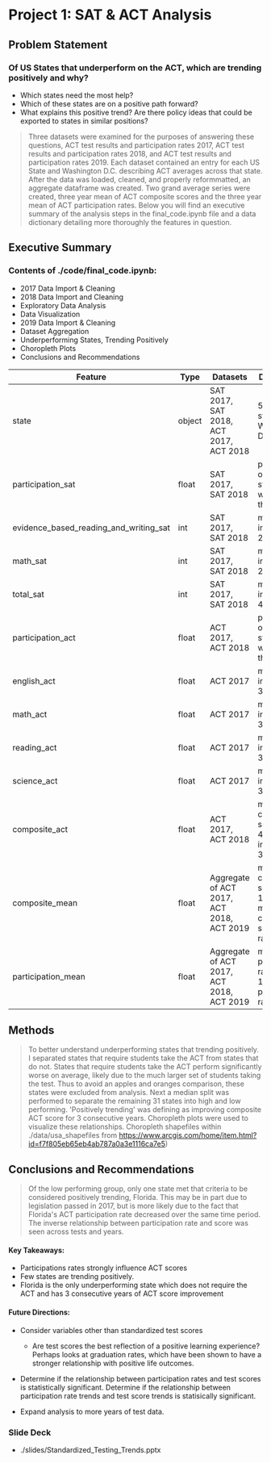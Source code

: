 # Project 1: SAT & ACT Analysis

## Problem Statement

### Of US States that underperform on the ACT, which are trending positively and why?
* Which states need the most help?
* Which of these states are on a positive path forward?
* What explains this positive trend? Are there policy ideas that could be exported to states in similar positions?

> Three datasets were examined for the purposes of answering these questions, ACT test results and participation rates 2017, ACT test results and participation rates 2018, and ACT test results and participation rates 2019. Each dataset contained an entry for each US State and Washington D.C. describing ACT averages across that state. After the data was loaded, cleaned, and properly reformmatted, an aggregate dataframe was created. Two grand average series were created, three year mean of ACT composite scores and the three year mean of ACT participation rates. Below you will find an executive summary of the analysis steps in the final_code.ipynb file and a data dictionary detailing more thoroughly the features in question.

## Executive Summary

### Contents of ./code/final_code.ipynb:
- 2017 Data Import & Cleaning
- 2018 Data Import and Cleaning
- Exploratory Data Analysis
- Data Visualization
- 2019 Data Import & Cleaning
- Dataset Aggregation
- Underperforming States, Trending Positively
- Choropleth Plots
- Conclusions and Recommendations

|Feature|Type|Datasets|Description|
|---|---|---|---|
|state|object|SAT 2017, SAT 2018, ACT 2017, ACT 2018|50 US states plus Washington D.C.| 
|participation_sat|float|SAT 2017, SAT 2018|percentage of eligible students who took the sat| 
|evidence_based_reading_and_writing_sat|int|SAT 2017, SAT 2018|mean score in range 200-800| 
|math_sat|int|SAT 2017, SAT 2018|mean score in range 200-800|
|total_sat|int|SAT 2017, SAT 2018|mean score in range 400-1600| 
|participation_act|float|ACT 2017, ACT 2018|percentage of eligible students who took the sat| 
|english_act|float|ACT 2017|mean score in range 0-36| 
|math_act|float|ACT 2017|mean score in range 0-36| 
|reading_act|float|ACT 2017|mean score in range 0-36| 
|science_act|float|ACT 2017|mean score in range 0-36| 
|composite_act|float|ACT 2017, ACT 2018|mean composite score of all 4 sections in range 0-36| 
|composite_mean|float|Aggregate of ACT 2017, ACT 2018, ACT 2019|mean composite score of 17, 18, 19 mean composite scores in range 0-36| 
|participation_mean|float|Aggregate of ACT 2017, ACT 2018, ACT 2019|mean participation rate of 17, 18, 19 participation rates|

## Methods

> To better understand underperforming states that trending positively. I separated states that require students take the ACT from states that do not. States that require students take the ACT perform significantly worse on average, likely due to the much larger set of students taking the test. Thus to avoid an apples and oranges comparison, these states were excluded from analysis. Next a median split was performed to separate the remaining 31 states into high and low performing. 'Positively trending' was defining as improving composite ACT score for 3 consecutive years. Choropleth plots were used to visualize these relationships. Choropleth shapefiles within ./data/usa_shapefiles from https://www.arcgis.com/home/item.html?id=f7f805eb65eb4ab787a0a3e1116ca7e5)

## Conclusions and Recommendations

> Of the low performing group, only one state met that criteria to be considered positively trending, Florida. This may be in part due to legislation passed in 2017, but is more likely due to the fact that Florida's ACT participation rate decreased over the same time period. The inverse relationship between participation rate and score was seen across tests and years.

#### Key Takeaways:
* Participations rates strongly influence ACT scores
* Few states are trending positively.
* Florida is the only underperforming state which does not require the ACT and has 3 consecutive years of ACT score improvement

#### Future Directions:
* Consider variables other than standardized test scores
    * Are test scores the best reflection of a positive learning experience? Perhaps looks at graduation rates, which have been shown to have a stronger relationship with positive life outcomes.

* Determine if the relationship between participation rates and test scores is statistically significant. Determine if the relationship between participation rate trends and test score trends is statisically significant.
* Expand analysis to more years of test data.

### Slide Deck
- ./slides/Standardized_Testing_Trends.pptx
